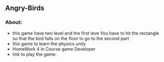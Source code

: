 ## Angry-Birds
### About:
* this game have two level and the first leve You have to hit the rectangle so that the bird falls on the floor to go to the second part
* this game to learn the physics unity
* HomeWork 4 in Course game Developer
* link to play the game:
  
